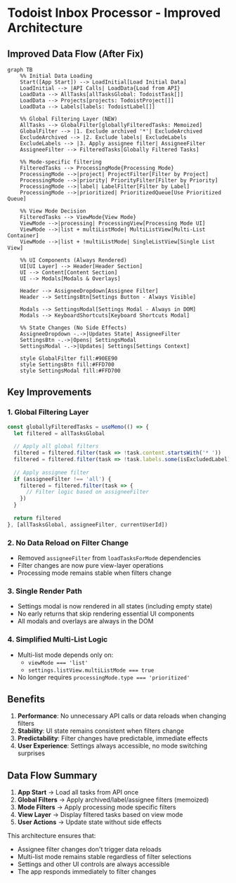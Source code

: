 # Todoist Inbox Processor - Improved Architecture

## Improved Data Flow (After Fix)

```mermaid
graph TB
    %% Initial Data Loading
    Start([App Start]) --> LoadInitial[Load Initial Data]
    LoadInitial --> |API Calls| LoadData{Load from API}
    LoadData --> AllTasks[allTasksGlobal: TodoistTask[]]
    LoadData --> Projects[projects: TodoistProject[]]
    LoadData --> Labels[labels: TodoistLabel[]]
    
    %% Global Filtering Layer (NEW)
    AllTasks --> GlobalFilter[globallyFilteredTasks: Memoized]
    GlobalFilter --> |1. Exclude archived '*'| ExcludeArchived
    ExcludeArchived --> |2. Exclude labels| ExcludeLabels
    ExcludeLabels --> |3. Apply assignee filter| AssigneeFilter
    AssigneeFilter --> FilteredTasks[Globally Filtered Tasks]
    
    %% Mode-specific filtering
    FilteredTasks --> ProcessingMode{Processing Mode}
    ProcessingMode -->|project| ProjectFilter[Filter by Project]
    ProcessingMode -->|priority| PriorityFilter[Filter by Priority]
    ProcessingMode -->|label| LabelFilter[Filter by Label]
    ProcessingMode -->|prioritized| PrioritizedQueue[Use Prioritized Queue]
    
    %% View Mode Decision
    FilteredTasks --> ViewMode{View Mode}
    ViewMode -->|processing| ProcessingView[Processing Mode UI]
    ViewMode -->|list + multiListMode| MultiListView[Multi-List Container]
    ViewMode -->|list + !multiListMode| SingleListView[Single List View]
    
    %% UI Components (Always Rendered)
    UI[UI Layer] --> Header[Header Section]
    UI --> Content[Content Section]
    UI --> Modals[Modals & Overlays]
    
    Header --> AssigneeDropdown[Assignee Filter]
    Header --> SettingsBtn[Settings Button - Always Visible]
    
    Modals --> SettingsModal[Settings Modal - Always in DOM]
    Modals --> KeyboardShortcuts[Keyboard Shortcuts Modal]
    
    %% State Changes (No Side Effects)
    AssigneeDropdown -.->|Updates State| AssigneeFilter
    SettingsBtn -.->|Opens| SettingsModal
    SettingsModal -.->|Updates| Settings[Settings Context]
    
    style GlobalFilter fill:#90EE90
    style SettingsBtn fill:#FFD700
    style SettingsModal fill:#FFD700
```

## Key Improvements

### 1. **Global Filtering Layer**
```typescript
const globallyFilteredTasks = useMemo(() => {
  let filtered = allTasksGlobal
  
  // Apply all global filters
  filtered = filtered.filter(task => !task.content.startsWith('* '))
  filtered = filtered.filter(task => !task.labels.some(isExcludedLabel))
  
  // Apply assignee filter
  if (assigneeFilter !== 'all') {
    filtered = filtered.filter(task => {
      // Filter logic based on assigneeFilter
    })
  }
  
  return filtered
}, [allTasksGlobal, assigneeFilter, currentUserId])
```

### 2. **No Data Reload on Filter Change**
- Removed `assigneeFilter` from `loadTasksForMode` dependencies
- Filter changes are now pure view-layer operations
- Processing mode remains stable when filters change

### 3. **Single Render Path**
- Settings modal is now rendered in all states (including empty state)
- No early returns that skip rendering essential UI components
- All modals and overlays are always in the DOM

### 4. **Simplified Multi-List Logic**
- Multi-list mode depends only on:
  - `viewMode === 'list'`
  - `settings.listView.multiListMode === true`
- No longer requires `processingMode.type === 'prioritized'`

## Benefits

1. **Performance**: No unnecessary API calls or data reloads when changing filters
2. **Stability**: UI state remains consistent when filters change
3. **Predictability**: Filter changes have predictable, immediate effects
4. **User Experience**: Settings always accessible, no mode switching surprises

## Data Flow Summary

1. **App Start** → Load all tasks from API once
2. **Global Filters** → Apply archived/label/assignee filters (memoized)
3. **Mode Filters** → Apply processing mode specific filters
4. **View Layer** → Display filtered tasks based on view mode
5. **User Actions** → Update state without side effects

This architecture ensures that:
- Assignee filter changes don't trigger data reloads
- Multi-list mode remains stable regardless of filter selections
- Settings and other UI controls are always accessible
- The app responds immediately to filter changes